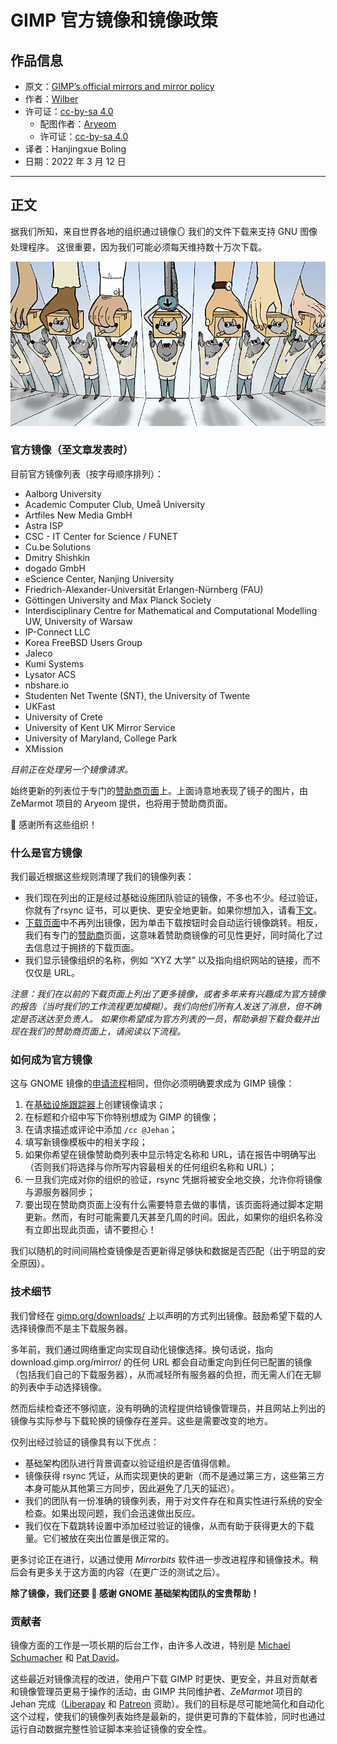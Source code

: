 # GIMP 官方镜像和镜像政策

## 作品信息

- 原文：[GIMP’s official mirrors and mirror policy](https://www.gimp.org/news/2021/10/06/official-mirror-policy/)
- 作者：[Wilber](https://www.gimp.org/author/wilber.html)  
- 许可证：[cc-by-sa 4.0](https://creativecommons.org/licenses/by-sa/4.0/)
    - 配图作者：[Aryeom](https://film.zemarmot.net/)  
    - 许可证：[cc-by-sa 4.0](https://creativecommons.org/licenses/by-sa/4.0/)
- 译者：Hanjingxue Boling
- 日期：2022 年 3 月 12 日

----

## 正文

据我们所知，来自世界各地的组织通过镜像🪞 我们的文件下载来支持 GNU 图像处理程序。 这很重要，因为我们可能必须每天维持数十万次下载。

![Mirrored Wilber](./assets/2021-wilber_and_co-mirror.jpg)

### 官方镜像（至文章发表时）

目前官方镜像列表（按字母顺序排列）：

- Aalborg University
- Academic Computer Club, Umeå University
- Artfiles New Media GmbH
- Astra ISP
- CSC - IT Center for Science / FUNET
- Cu.be Solutions
- Dmitry Shishkin
- dogado GmbH
- eScience Center, Nanjing University
- Friedrich-Alexander-Universität Erlangen-Nürnberg (FAU)
- Göttingen University and Max Planck Society
- Interdisciplinary Centre for Mathematical and Computational Modelling UW, University of Warsaw
- IP-Connect LLC
- Korea FreeBSD Users Group
- Jaleco
- Kumi Systems
- Lysator ACS
- nbshare.io
- Studenten Net Twente (SNT), the University of Twente
- UKFast
- University of Crete
- University of Kent UK Mirror Service
- University of Maryland, College Park
- XMission

*目前正在处理另一个镜像请求。*

始终更新的列表位于专门的[赞助商页面](https://www.gimp.org/donating/sponsors.html)上。上面诗意地表现了镜子的图片，由 ZeMarmot 项目的 Aryeom 提供，也将用于赞助商页面。

💌 感谢所有这些组织！

### 什么是官方镜像

我们最近根据这些规则清理了我们的镜像列表：

- 我们现在列出的正是经过基础设施团队验证的镜像，不多也不少。经过验证，你就有了rsync 证书，可以更快、更安全地更新。如果你想加入，请看[下文](./gimp-mirror-policy.md#_5)。
- [下载页面](https://www.gimp.org/downloads/)中不再列出镜像，因为单击下载按钮时会自动运行镜像跳转。相反，我们有专门的[赞助商](https://www.gimp.org/donating/sponsors.html)页面，这意味着赞助商镜像的可见性更好，同时简化了过去信息过于拥挤的下载页面。
- 我们显示镜像组织的名称，例如 “XYZ 大学” 以及指向组织网站的链接，而不仅仅是 URL。

*注意：我们在以前的下载页面上列出了更多镜像，或者多年来有兴趣成为官方镜像的报告（当时我们的工作流程更加模糊）。我们向他们所有人发送了消息，但不确定是否送达至负责人。 如果你希望成为官方列表的一员，帮助承担下载负载并出现在我们的赞助商页面上，请阅读以下流程。*

### 如何成为官方镜像

这与 GNOME 镜像的[申请流程](https://wiki.gnome.org/Infrastructure/Mirrors)相同，但你必须明确要求成为 GIMP 镜像：

1. 在[基础设施跟踪器](https://gitlab.gnome.org/Infrastructure/Infrastructure/issues/new?issuable_template=new-mirror)上创建镜像请求；
2. 在标题和介绍中写下你特别想成为 GIMP 的镜像；
3. 在请求描述或评论中添加 `/cc @Jehan`；
4. 填写新镜像模板中的相关字段；
5. 如果你希望在镜像赞助商列表中显示特定名称和 URL，请在报告中明确写出（否则我们将选择与你所写内容最相关的任何组织名称和 URL）；
6. 一旦我们完成对你的组织的验证，rsync 凭据将被安全地交换，允许你将镜像与源服务器同步；
7. 要出现在赞助商页面上没有什么需要特意去做的事情，该页面将通过脚本定期更新。然而，有时可能需要几天甚至几周的时间。因此，如果你的组织名称没有立即出现此页面，请不要担心！

我们以随机的时间间隔检查镜像是否更新得足够快和数据是否匹配（出于明显的安全原因）。

### 技术细节

我们曾经在 [gimp.org/downloads/](https://www.gimp.org/downloads/) 上以声明的方式列出镜像。鼓励希望下载的人选择镜像而不是主下载服务器。

多年前，我们通过网络重定向实现自动化镜像选择。换句话说，指向 download.gimp.org/mirror/ 的任何 URL 都会自动重定向到任何已配置的镜像（包括我们自己的下载服务器），从而减轻所有服务器的负担，而无需人们在无聊的列表中手动选择镜像。

然而后续检查还不够彻底，没有明确的流程提供给镜像管理员，并且网站上列出的镜像与实际参与下载轮换的镜像存在差异。这些是需要改变的地方。

仅列出经过验证的镜像具有以下优点：

- 基础架构团队进行背景调查以验证组织是否值得信赖。
- 镜像获得 rsync 凭证，从而实现更快的更新（而不是通过第三方，这些第三方本身可能从其他第三方同步，因此避免了几天的延迟）。
- 我们的团队有一份准确的镜像列表，用于对文件存在和真实性进行系统的安全检查。如果出现问题，我们会迅速做出反应。
- 我们仅在下载跳转设置中添加经过验证的镜像，从而有助于获得更大的下载量。它们被放在突出位置是很正常的。

更多讨论正在进行，以通过使用 *Mirrorbits* 软件进一步改进程序和镜像技术。稍后会有更多关于这方面的内容（在更广泛的测试之后）。

**除了镜像，我们还要 🙏 感谢 GNOME 基础架构团队的宝贵帮助！**

### 贡献者

镜像方面的工作是一项长期的后台工作，由许多人改进，特别是 [Michael Schumacher](https://testing.gimp.org/news/2017/05/15/an-interview-with-michael-schumacher-gimp-administrator/) 和 [Pat David](https://patdavid.net/)。

这些最近对镜像流程的改进，使用户下载 GIMP 时更快、更安全，并且对贡献者和镜像管理员更易于操作的活动，由 GIMP 共同维护者、*ZeMarmot* 项目的 Jehan 完成（[Liberapay](https://liberapay.com/ZeMarmot/) 和 [Patreon](https://www.patreon.com/zemarmot) 资助）。我们的目标是尽可能地简化和自动化这个过程，使我们的镜像列表始终是最新的，提供更可靠的下载体验，同时也通过运行自动数据完整性验证脚本来验证镜像的安全性。